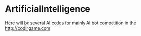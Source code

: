 # ArtificialIntelligence

Here will be several AI codes for mainly AI bot competition in the http://codingame.com

